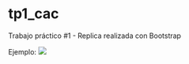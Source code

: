 # tp1_cac
Trabajo práctico #1 - Replica realizada con Bootstrap

Ejemplo:
<img src="https://github.com/jc-projects/tp1_cac/blob/main/img/ejemplo.png">

